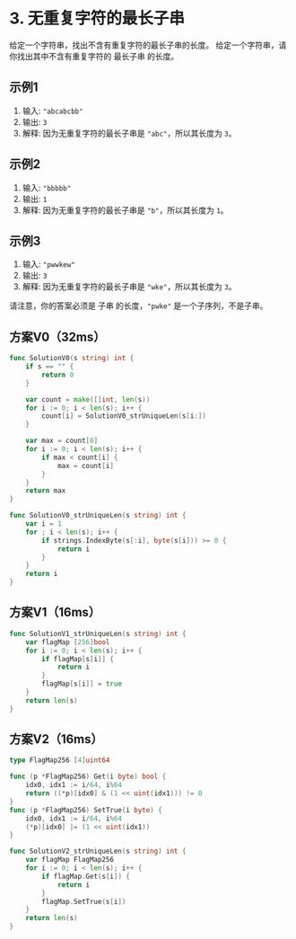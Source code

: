 # 3. 无重复字符的最长子串

给定一个字符串，找出不含有重复字符的最长子串的长度。
给定一个字符串，请你找出其中不含有重复字符的 最长子串 的长度。

## 示例1

1. 输入: `"abcabcbb"`
1. 输出: `3`
1. 解释: 因为无重复字符的最长子串是 `"abc"`，所以其长度为 `3`。

## 示例2

1. 输入: `"bbbbb"`
1. 输出: `1`
1. 解释: 因为无重复字符的最长子串是 `"b"`，所以其长度为 `1`。

## 示例3

1. 输入: `"pwwkew"`
1. 输出: `3`
1. 解释: 因为无重复字符的最长子串是 `"wke"`，所以其长度为 `3`。

请注意，你的答案必须是 子串 的长度，`"pwke"` 是一个子序列，不是子串。

## 方案V0（32ms）

```go
func SolutionV0(s string) int {
	if s == "" {
		return 0
	}

	var count = make([]int, len(s))
	for i := 0; i < len(s); i++ {
		count[i] = SolutionV0_strUniqueLen(s[i:])
	}

	var max = count[0]
	for i := 0; i < len(s); i++ {
		if max < count[i] {
			max = count[i]
		}
	}
	return max
}

func SolutionV0_strUniqueLen(s string) int {
	var i = 1
	for ; i < len(s); i++ {
		if strings.IndexByte(s[:i], byte(s[i])) >= 0 {
			return i
		}
	}
	return i
}
```

## 方案V1（16ms）

```go
func SolutionV1_strUniqueLen(s string) int {
	var flagMap [256]bool
	for i := 0; i < len(s); i++ {
		if flagMap[s[i]] {
			return i
		}
		flagMap[s[i]] = true
	}
	return len(s)
}
```

## 方案V2（16ms）

```go
type FlagMap256 [4]uint64

func (p *FlagMap256) Get(i byte) bool {
	idx0, idx1 := i/64, i%64
	return ((*p)[idx0] & (1 << uint(idx1))) != 0
}
func (p *FlagMap256) SetTrue(i byte) {
	idx0, idx1 := i/64, i%64
	(*p)[idx0] |= (1 << uint(idx1))
}

func SolutionV2_strUniqueLen(s string) int {
	var flagMap FlagMap256
	for i := 0; i < len(s); i++ {
		if flagMap.Get(s[i]) {
			return i
		}
		flagMap.SetTrue(s[i])
	}
	return len(s)
}
```